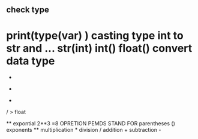 ## check type     

# print(type(var) )    casting type   int to str and ...   str(int)  int() float()  convert data type

+
-
*
/  >  float


**  expontial   2**3  =8
OPRETION 
PEMDS  STAND FOR 
parentheses ()
exponents  **
multiplication *
division  /
addition  +
subtraction  -
